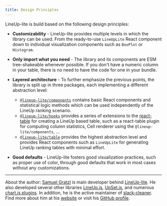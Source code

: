 ```yaml
---
title: Design Principles
---
```


LineUp-lite is build based on the following design principles:

- **Customizability** -
  LineUp-lite provides multiple levels in which the library can be used.
  From the ready-to-use `LineUpLite` React component down to individual visualization components such as `BoxPlot` or `Histogram`.

- **Only import what you need** -
  The library and its components are ESM tree-shakeable whenever possible.
  If you don't have a numeric column in your table, there is no need to have the code for one in your bundle.

- **Layered architecture** -
  To further emphasize the previous points, the library is split up in three packages, each implementing a different abstraction level:
  - [`@lineup-lite/components`](https://npmjs.com/package/@lineup-lite/components)
    contains basic React components and statistical logic methods which can be used independently of the LineUp ranking scenario.
  - [`@lineup-lite/hooks`](https://npmjs.com/package/@lineup-lite/hooks)
    provides a series of extensions to the [react-table](https://react-table.tanstack.com/) for creating a LineUp based table, such as a react-table plugin for computing column statistics, Cell renderer using the `@lineup-lite/components`, ...
  - [`@lineup-lite/table`](https://npmjs.com/package/@lineup-lite/table)
    provides the highest abstraction level and provides React components such as `LineUpLite` for generating LineUp ranking tables with minimal effort.
- **Good defaults** -
  LineUp-lite fosters good visualization practices, such as proper use of color, through good defaults that work in most cases without any customizations.

---

About the author: [Samuel Gratzl](https://www.sgratzl.com) is main developer behind [LineUp-lite](https://lineup-lite.js.org). He also developed several other libraries [LineUp.js](https://lineup.js.org), [UpSet.js](https://upset.js.org), and numerous [chart.js plugins](https://github.com/sgratzl?tab=repositories&q=chartjs-&type=&language=). In addition, he is the active maintainer of [slack-cleaner](https://github.com/sgratzl/slack-cleaner). Find more about him at his [website](https://wwww.sgratzl.com) or visit his [GitHub profile](https://github.com/sgratzl).
